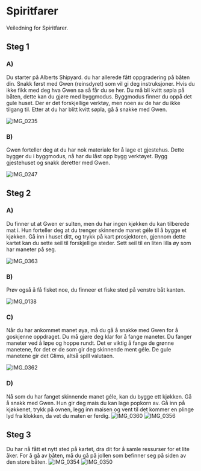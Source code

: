 # Spiritfarer
Veiledning for Spiritfarer.

## Steg 1

### A)
Du starter på Alberts Shipyard. du har allerede fått oppgradering på båten din. Snakk først med Gwen (reinsdyret) som vil gi deg instruksjoner. Hvis du ikke fikk med deg hva Gwen sa så får du se her. Du må bli kvitt søpla på båten, dette kan du gjøre med byggmodus. Byggmodus finner du oppå det gule huset. Der er det forskjellige verktøy, men noen av de har du ikke tilgang til. Etter at du har blitt kvitt søpla, gå å snakke med Gwen.

![IMG_0235](https://github.com/kaarolina99/Spiritfarer/assets/151020852/40d2de23-4116-4ae8-b7f1-95aa9dc41a36)

### B)
Gwen forteller deg at du har nok materiale for å lage et gjestehus. Dette bygger du i byggmodus, nå har du låst opp bygg verktøyet. Bygg gjestehuset og snakk deretter med Gwen.

![IMG_0247](https://github.com/kaarolina99/Spiritfarer/assets/151020852/1d6c1b7b-e1e1-4dd9-82d2-4a0b4b587f2b)

## Steg 2

### A)
Du finner ut at Gwen er sulten, men du har ingen kjøkken du kan tilberede mat i. Hun forteller deg at du trenger skinnende manet géle til å bygge et kjøkken. Gå inn i huset ditt, og trykk på kart prosjektoren, gjennom dette kartet kan du sette seil til forskjellige steder. Sett seil til en liten lilla øy som har maneter på seg. 

![IMG_0363](https://github.com/kaarolina99/Spiritfarer/assets/151020852/fa4e3c85-b309-473c-9b66-d85e9e22a263)

### B)
Prøv også å få fisket noe, du finneer et fiske sted på venstre båt kanten.

![IMG_0138](https://github.com/kaarolina99/Spiritfarer/assets/151020852/92a1c4b5-a14d-487b-b8f6-3b5cd7d21825)

### C)
Når du har ankommet manet øya, må du gå å snakke med Gwen for å goskjenne oppdraget. Du må gjøre deg klar for å fange maneter. Du fanger maneter ved å løpe og hoppe rundt. Det er viktig å fange de grønne manetene, for det er de som gir deg skinnende ment géle. De gule manetene gir det Glims, altså spill valutaen.

![IMG_0362](https://github.com/kaarolina99/Spiritfarer/assets/151020852/51fe53ec-44f6-4782-8295-7138fc5be8bd)

### D)

Nå som du har fanget skinnende manet géle, kan du bygge ett kjøkken. Gå å snakk med Gwen. Hun gir deg mais du kan lage popkorn av. Gå inn på kjøkkenet, trykk på ovnen, legg inn maisen og vent til det kommer en plinge lyd fra klokken, da vet du maten er ferdig.
![IMG_0360](https://github.com/kaarolina99/Spiritfarer/assets/151020852/2885feba-fdf3-4d84-9e39-eef85e9406fe)
![IMG_0356](https://github.com/kaarolina99/Spiritfarer/assets/151020852/ff0bac5b-ee3a-4b5c-a1ff-ebbedf60bce4)


## Steg 3
Du har nå fått et nytt sted på kartet, dra dit for å samle ressurser for et lite åker. For å gå av båten, må du gå på jollen som befinner seg på siden av den store båten.
![IMG_0354](https://github.com/kaarolina99/Spiritfarer/assets/151020852/0b55d63b-0b33-449d-8867-ec4a96256637)
![IMG_0350](https://github.com/kaarolina99/Spiritfarer/assets/151020852/4b744439-9987-4feb-9b5a-239f300dabf1)





